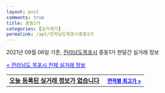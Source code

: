 ```yaml
---
layout: post
comments: true
title: 중동1가
categories: [실거래가]
permalink: /apt/전라남도목포시중동1가
---
```


2021년 09월 06일 기준, <a href="/apt/전라남도목포시">전라남도목포시</a> 중동1가 한달간 실거래 정보

<a style="color: blue;" href="/apt/전라남도목포시">< 전라남도 목포시 전체 실거래 정보</a>
<!---- start ---->
<table>
  <tr>
    <td colspan="4" style="font-weight: bold;"><a href="/apt/전라남도목포시중동1가{name_without_space}">오늘 등록된 실거래 정보가 없습니다</a> &nbsp;&nbsp;&nbsp; <a style="color: blue; font-size: smaller;" href="/apt/전라남도목포시중동1가{name_without_space}">면적별 최고가 ></a></td>
  </tr>
    
</table>
<!---- end ---->
    